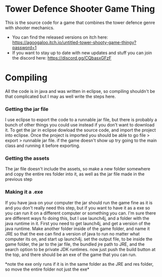 # Tower Defence Shooter Game Thing
This is the source code for a game that combines the tower defence genre with shooter mechanics. 

- You can find the released versions on itch here: https://agoogaloo.itch.io/untitled-tower-shooty-game-thingy?password=1
- If you want to stay up to date with new updates and stuff you can  join the discord here: https://discord.gg/CQbasxGFzF 

# Compiling
All the code is in java and was written in eclipse, so compiling shouldn't be that complicated but I may as well write the steps here.

### Getting the jar file
I use eclipse to export the code to a runnable jar file, but there is probably a bunch of other things you could use instead if you don't want to download it. 
To get the jar in eclipse dowload the source code, and import the project into eclipse. Once the project is imported you should be able to go file > export > runnable jar file. 
if the game doesn't show up try going to the main class and running it before exporting.

### Getting the assets
The jar file doesn't include the assets, so make a new folder somewhere and copy the entire res folder into it, as well as the jar file made in the previous step

### Making it a .exe
If you have java on your computer the jar should run the game fine as it is and you don't really need this step, but if you want to have
it as a exe so you can run it on a different computer or something you can. I'm sure there are different ways fo doing this, but I use launch4j, and a folder with the 
java runtime in it. First you need to get launch4j, and get a version of the java runtime. Make another folder inside of the game folder, and name it JRE so that the exe 
can find a version of java to run no matter what computer its on, and start up launch4j. set the output file, to be inside the game folder, the jar to the jar file, 
the bundled jre path to JRE, and the search option to be private JDK runtimes. now just push the build button at the top, and there should be an exe of the game that you can run.

\*note the exe only runs if it is in the same folder as the JRE and res folder, so move the entire folder not just the exe\*
